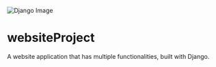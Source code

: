 ![Django Image](https://encrypted-tbn0.gstatic.com/images?q=tbn:ANd9GcR-8hYwKTV3aUxQnmDDGzLgsXzU_rGeKdJAIQ&usqp=CAU)
# websiteProject
A website application that has multiple functionalities, built with Django.

